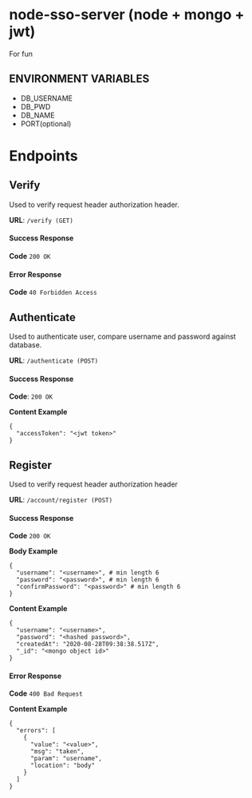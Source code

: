 # node-sso-server (node + mongo + jwt)
For fun

## ENVIRONMENT VARIABLES
- DB_USERNAME
- DB_PWD
- DB_NAME
- PORT(optional)

# Endpoints
## Verify
Used to verify request header authorization header.

<b>URL</b>: `/verify (GET)`

#### Success Response
<b>Code</b> `200 OK`

#### Error Response

<b>Code</b> `40 Forbidden Access`


## Authenticate
Used to authenticate user, compare username and password against database.

<b>URL</b>: `/authenticate (POST)`

#### Success Response
<b>Code</b>: `200 OK`

<b>Content Example</b>
```
{
  "accessToken": "<jwt token>"
}
```

## Register

Used to verify request header authorization header

<b>URL</b>: `/account/register (POST)`

#### Success Response
<b>Code</b> `200 OK`

<b>Body Example</b>
```
{
  "username": "<username>", # min length 6
  "password": "<password>", # min length 6
  "confirmPassword": "<password>" # min length 6
}
```

<b>Content Example</b>
```
{
  "username": "<username>",
  "password": "<hashed password>",
  "createdAt": "2020-08-28T09:38:38.517Z",
  "_id": "<mongo object id>"
}
```


#### Error Response

<b>Code</b> `400 Bad Request`

<b>Content Example</b>
```
{
  "errors": [
    {
      "value": "<value>",
      "msg": "taken",
      "param": "username",
      "location": "body"
    }
  ]
}
```
